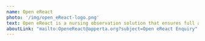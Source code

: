 ```yaml
---
name: Open eReact
photo: '/img/open_eReact-logo.png'
text: Open eReact is a nursing observation solution that ensures full and consistent implementation of NHS and Trust policies. Open eReact facilitates a prompt response to clinical change while flagging and automatically escalating deteriorating patients requiring clinical intervention. Support and implementation services are available from our Apperta Partner <a href="https://opusvl.com/nhs" target="_blank">OpusVL</a>
aboutLink: "mailto:OpeneReact@apperta.org?subject=Open eReact Enquiry"
---
```


